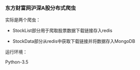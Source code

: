 ### 东方财富网沪深A股分布式爬虫

实际是两个爬虫：

- StockList部分用于爬取股票数据下载链接存入redis

- StockData部分从redis中获取下载链接并将数据存入MongoDB

运行环境：

Python-3.5
